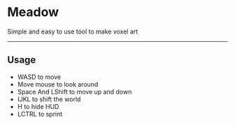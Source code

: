 # Meadow
Simple and easy to use tool to make voxel art

---

## Usage
- WASD to move
- Move mouse to look around
- Space And LShift to move up and down
- IJKL to shift the world
- H to hide HUD
- LCTRL to sprint
